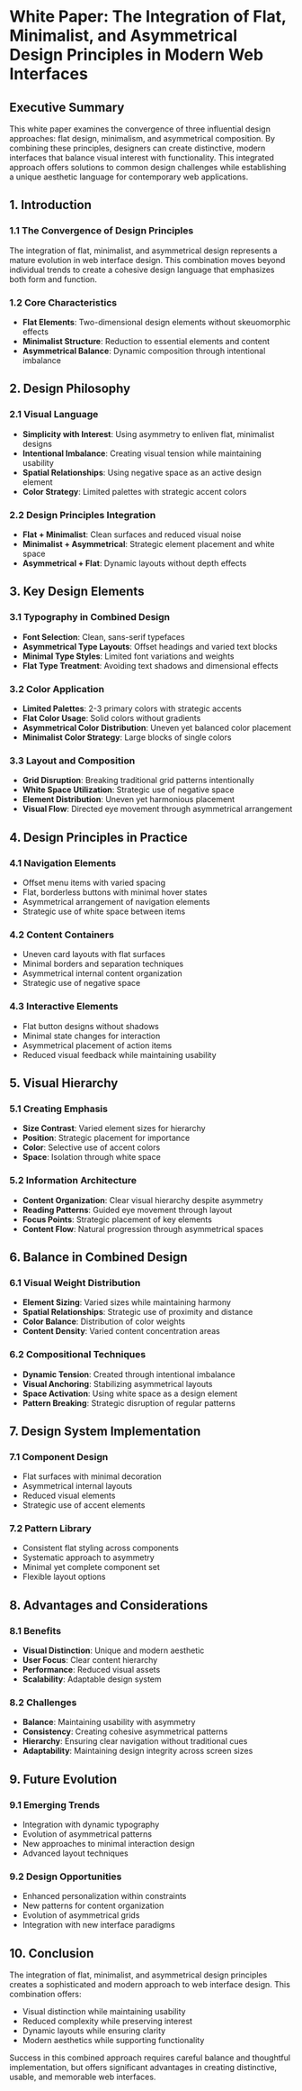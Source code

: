 # White Paper: The Integration of Flat, Minimalist, and Asymmetrical Design Principles in Modern Web Interfaces

## Executive Summary

This white paper examines the convergence of three influential design approaches: flat design, minimalism, and asymmetrical composition. By combining these principles, designers can create distinctive, modern interfaces that balance visual interest with functionality. This integrated approach offers solutions to common design challenges while establishing a unique aesthetic language for contemporary web applications.

## 1. Introduction

### 1.1 The Convergence of Design Principles

The integration of flat, minimalist, and asymmetrical design represents a mature evolution in web interface design. This combination moves beyond individual trends to create a cohesive design language that emphasizes both form and function.

### 1.2 Core Characteristics

- **Flat Elements**: Two-dimensional design elements without skeuomorphic effects
- **Minimalist Structure**: Reduction to essential elements and content
- **Asymmetrical Balance**: Dynamic composition through intentional imbalance

## 2. Design Philosophy

### 2.1 Visual Language

- **Simplicity with Interest**: Using asymmetry to enliven flat, minimalist designs
- **Intentional Imbalance**: Creating visual tension while maintaining usability
- **Spatial Relationships**: Using negative space as an active design element
- **Color Strategy**: Limited palettes with strategic accent colors

### 2.2 Design Principles Integration

- **Flat + Minimalist**: Clean surfaces and reduced visual noise
- **Minimalist + Asymmetrical**: Strategic element placement and white space
- **Asymmetrical + Flat**: Dynamic layouts without depth effects

## 3. Key Design Elements

### 3.1 Typography in Combined Design

- **Font Selection**: Clean, sans-serif typefaces
- **Asymmetrical Type Layouts**: Offset headings and varied text blocks
- **Minimal Type Styles**: Limited font variations and weights
- **Flat Type Treatment**: Avoiding text shadows and dimensional effects

### 3.2 Color Application

- **Limited Palettes**: 2-3 primary colors with strategic accents
- **Flat Color Usage**: Solid colors without gradients
- **Asymmetrical Color Distribution**: Uneven yet balanced color placement
- **Minimalist Color Strategy**: Large blocks of single colors

### 3.3 Layout and Composition

- **Grid Disruption**: Breaking traditional grid patterns intentionally
- **White Space Utilization**: Strategic use of negative space
- **Element Distribution**: Uneven yet harmonious placement
- **Visual Flow**: Directed eye movement through asymmetrical arrangement

## 4. Design Principles in Practice

### 4.1 Navigation Elements

- Offset menu items with varied spacing
- Flat, borderless buttons with minimal hover states
- Asymmetrical arrangement of navigation elements
- Strategic use of white space between items

### 4.2 Content Containers

- Uneven card layouts with flat surfaces
- Minimal borders and separation techniques
- Asymmetrical internal content organization
- Strategic use of negative space

### 4.3 Interactive Elements

- Flat button designs without shadows
- Minimal state changes for interaction
- Asymmetrical placement of action items
- Reduced visual feedback while maintaining usability

## 5. Visual Hierarchy

### 5.1 Creating Emphasis

- **Size Contrast**: Varied element sizes for hierarchy
- **Position**: Strategic placement for importance
- **Color**: Selective use of accent colors
- **Space**: Isolation through white space

### 5.2 Information Architecture

- **Content Organization**: Clear visual hierarchy despite asymmetry
- **Reading Patterns**: Guided eye movement through layout
- **Focus Points**: Strategic placement of key elements
- **Content Flow**: Natural progression through asymmetrical spaces

## 6. Balance in Combined Design

### 6.1 Visual Weight Distribution

- **Element Sizing**: Varied sizes while maintaining harmony
- **Spatial Relationships**: Strategic use of proximity and distance
- **Color Balance**: Distribution of color weights
- **Content Density**: Varied content concentration areas

### 6.2 Compositional Techniques

- **Dynamic Tension**: Created through intentional imbalance
- **Visual Anchoring**: Stabilizing asymmetrical layouts
- **Space Activation**: Using white space as a design element
- **Pattern Breaking**: Strategic disruption of regular patterns

## 7. Design System Implementation

### 7.1 Component Design

- Flat surfaces with minimal decoration
- Asymmetrical internal layouts
- Reduced visual elements
- Strategic use of accent elements

### 7.2 Pattern Library

- Consistent flat styling across components
- Systematic approach to asymmetry
- Minimal yet complete component set
- Flexible layout options

## 8. Advantages and Considerations

### 8.1 Benefits

- **Visual Distinction**: Unique and modern aesthetic
- **User Focus**: Clear content hierarchy
- **Performance**: Reduced visual assets
- **Scalability**: Adaptable design system

### 8.2 Challenges

- **Balance**: Maintaining usability with asymmetry
- **Consistency**: Creating cohesive asymmetrical patterns
- **Hierarchy**: Ensuring clear navigation without traditional cues
- **Adaptability**: Maintaining design integrity across screen sizes

## 9. Future Evolution

### 9.1 Emerging Trends

- Integration with dynamic typography
- Evolution of asymmetrical patterns
- New approaches to minimal interaction design
- Advanced layout techniques

### 9.2 Design Opportunities

- Enhanced personalization within constraints
- New patterns for content organization
- Evolution of asymmetrical grids
- Integration with new interface paradigms

## 10. Conclusion

The integration of flat, minimalist, and asymmetrical design principles creates a sophisticated and modern approach to web interface design. This combination offers:

- Visual distinction while maintaining usability
- Reduced complexity while preserving interest
- Dynamic layouts while ensuring clarity
- Modern aesthetics while supporting functionality

Success in this combined approach requires careful balance and thoughtful implementation, but offers significant advantages in creating distinctive, usable, and memorable web interfaces.
